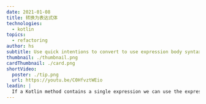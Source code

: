 ```yaml
---
date: 2021-01-08
title: 转换为表达式体
technologies:
  - kotlin
topics:
  - refactoring
author: hs
subtitle: Use quick intentions to convert to use expression body syntax
thumbnail: ./thumbnail.png
cardThumbnail: ./card.png
shortVideo:
  poster: ./tip.png
  url: https://youtu.be/C0HfvztWEio
leadin: |
  If a Kotlin method contains a single expression we can use the expression body syntax. **⌥⏎** (macOS), or **Alt+Enter** (Windows/Linux), removes the braces {} and allows type inference for the return type of the method.
---
```


